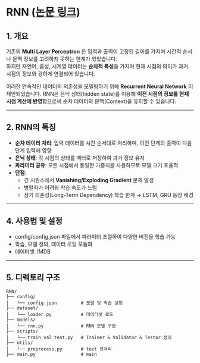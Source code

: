 # RNN ([논문 링크](https://arxiv.org/abs/1808.03314))

## 1. 개요

기존의 **Multi Layer Perceptron** 은 입력과 출력이 고정된 길이를 가지며 시간적 순서나 문맥 정보를 고려하지 못하는 한계가 있었습니다.  
하지만 자연어, 음성, 시계열 데이터는 **순차적 특성**을 가지며 현재 시점의 의미가 과거 시점의 정보와 강하게 연결되어 있습니다.

이러한 연속적인 데이터의 의존성을 모델링하기 위해 **Recurrent Neural Network** 이 제안되었습니다.
RNN은 은닉 상태(hidden state)를 이용해 **이전 시점의 정보를 현재 시점 계산에 반영**함으로써 순차 데이터의 문맥(Context)을 유지할 수 있습니다.

---

## 2. RNN의 특징

- **순차 데이터 처리**: 입력 데이터를 시간 순서대로 처리하며, 이전 단계의 출력이 다음 단계 입력에 영향
- **은닉 상태**: 각 시점의 상태를 벡터로 저장하여 과거 정보 유지
- **파라미터 공유**: 모든 시점에서 동일한 가중치를 사용하므로 모델 크기 효율적
- **단점**:
  - 긴 시퀀스에서 **Vanishing/Exploding Gradient** 문제 발생
  - 병렬화가 어려워 학습 속도가 느림
  - 장기 의존성(Long-Term Dependency) 학습 한계 → LSTM, GRU 등장 배경

---

## 4. 사용법 및 설정

- config/config.json 파일에서 파러미터 조절하여 다양한 버전을 학습 가능
- 학습, 모델 정의, 데이터 로딩 모듈화
- 데이터셋: IMDB

---

## 5. 디렉토리 구조
```
RNN/
├── config/
│   └── config.json         # 모델 및 학습 설정
├── dataset/
│   └── loader.py           # 데이터셋 로드
├── models/
│   └── rnn.py              # RNN 모델 구현
├── scripts/
│   └── train_val_test.py   # Trainer & Validator & Testor 정의
├── utils/
│   └── preprocess.py       # text 전처리
├── main.py                 # main
```
